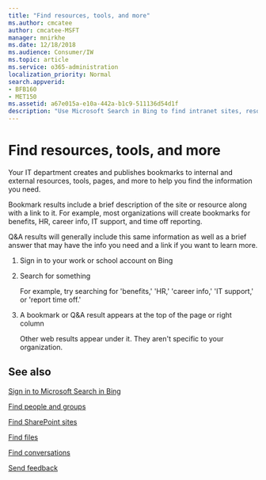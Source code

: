 ```yaml
---
title: "Find resources, tools, and more"
ms.author: cmcatee
author: cmcatee-MSFT
manager: mnirkhe
ms.date: 12/18/2018
ms.audience: Consumer/IW
ms.topic: article
ms.service: o365-administration
localization_priority: Normal
search.appverid:
- BFB160
- MET150
ms.assetid: a67e015a-e10a-442a-b1c9-511136d54d1f
description: "Use Microsoft Search in Bing to find intranet sites, resources, tools, and links to internal information"
---
```


# Find resources, tools, and more

Your IT department creates and publishes bookmarks to internal and external resources, tools, pages, and more to help you find the information you need.
  
Bookmark results include a brief description of the site or resource along with a link to it. For example, most organizations will create bookmarks for benefits, HR, career info, IT support, and time off reporting.
  
Q&amp;A results will generally include this same information as well as a brief answer that may have the info you need and a link if you want to learn more.
  
1. Sign in to your work or school account on Bing 
    
2. Search for something
    
    For example, try searching for 'benefits,' 'HR,' 'career info,' 'IT support,' or 'report time off.'
    
3. A bookmark or Q&amp;A result appears at the top of the page or right column
    
    Other web results appear under it. They aren't specific to your organization.
    
## See also

[Sign in to Microsoft Search in Bing](sign-in.md)
  
[Find people and groups](find-people-and-groups.md)
  
[Find SharePoint sites](find-sharepoint-sites.md)
  
[Find files](find-files.md)
  
[Find conversations](find-conversations.md)
  
[Send feedback](send-feedback.md)
  

